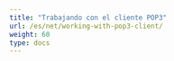 ```yaml
---
title: "Trabajando con el cliente POP3"
url: /es/net/working-with-pop3-client/
weight: 60
type: docs
---
```



